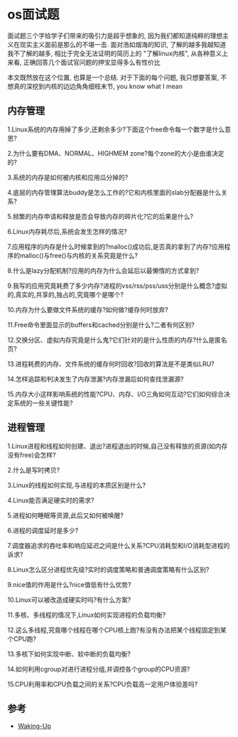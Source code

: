 
# os面试题

面试题三个字给学子们带来的吸引力是超乎想象的, 因为我们都知道纯粹的理想主义在现实主义面前是那么的不堪一击. 面对浩如烟海的知识, 了解的越多我越知道我不了解的越多, 相比于完全无法证明的简历上的 "了解linux内核", 从各种意义上来看, 正确回答几个面试官问题的押宝显得多么有性价比

本文既然放在这个位置, 也算是一个总结. 对于下面的每个问题, 我只想要答案, 不想真的深挖到内核的边边角角细枝末节, you know what I mean

## 内存管理

1.Linux系统的内存用掉了多少,还剩余多少?下面这个free命令每一个数字是什么意思?

2.为什么要有DMA、NORMAL、HIGHMEM zone?每个zone的大小是由谁决定的?

3.系统的内存是如何被内核和应用瓜分掉的?

4.底层的内存管理算法buddy是怎么工作的?它和内核里面的slab分配器是什么关系?

5.频繁的内存申请和释放是否会导致内存的碎片化?它的后果是什么?

6.Linux内存耗尽后,系统会发生怎样的情况?

7.应用程序的内存是什么时候拿到的?malloc()成功后,是否真的拿到了内存?应用程序的malloc()与free()与内核的关系究竟是什么?

8.什么是lazy分配机制?应用的内存为什么会延后以最懒惰的方式拿到?

9.我写的应用究竟耗费了多少内存?进程的vss/rss/pss/uss分别是什么概念?虚拟的,真实的,共享的,独占的,究竟哪个是哪个?

10.内存为什么要做文件系统的缓存?如何做?缓存何时放弃?

11.Free命令里面显示的buffers和cached分别是什么?二者有何区别?

12.交换分区、虚拟内存究竟是什么鬼?它们针对的是什么性质的内存?什么是匿名页?

13.进程耗费的内存、文件系统的缓存何时回收?回收的算法是不是类似LRU?

14.怎样追踪和判决发生了内存泄漏?内存泄漏后如何查找泄漏源?

15.内存大小这样影响系统的性能?CPU、内存、I/O三角如何互动?它们如何综合决定系统的一些关键性能?

## 进程管理

1.Linux进程和线程如何创建、退出?进程退出的时候,自己没有释放的资源(如内存没有free)会怎样?

2.什么是写时拷贝?

3.Linux的线程如何实现,与进程的本质区别是什么?

4.Linux能否满足硬实时的需求?

5.进程如何睡眠等资源,此后又如何被唤醒?

6.进程的调度延时是多少?

7.调度器追求的吞吐率和响应延迟之间是什么关系?CPU消耗型和I/O消耗型进程的诉求?

8.Linux怎么区分进程优先级?实时的调度策略和普通调度策略有什么区别?

9.nice值的作用是什么?nice值低有什么优势?

10.Linux可以被改造成硬实时吗?有什么方案?

11.多核、多线程的情况下,Linux如何实现进程的负载均衡?

12.这么多线程,究竟哪个线程在哪个CPU核上跑?有没有办法把某个线程固定到某个CPU跑?

13.多核下如何实现中断、软中断的负载均衡?

14.如何利用cgroup对进行进程分组,并调控各个group的CPU资源?

15.CPU利用率和CPU负载之间的关系?CPU负载高一定用户体验差吗?

## 参考

- [Waking-Up](https://github.com/wolverinn/Waking-Up)